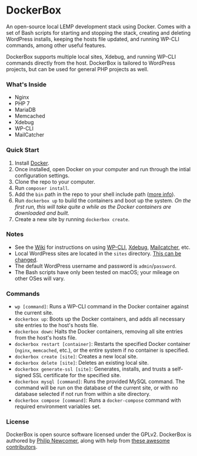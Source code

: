 # DockerBox

An open-source local LEMP development stack using Docker. Comes with a set of Bash scripts for starting and stopping the stack, creating and deleting WordPress installs, keeping the hosts file updated, and running WP-CLI commands, among other useful features.

DockerBox supports multiple local sites, Xdebug, and running WP-CLI commands directly from the host. DockerBox is tailored to WordPress projects, but can be used for general PHP projects as well.

### What's Inside

- Nginx
- PHP 7
- MariaDB
- Memcached
- Xdebug
- WP-CLI
- MailCatcher

### Quick Start

1. Install [Docker](https://www.docker.com/products/docker#/mac).
2. Once installed, open Docker on your computer and run through the intial configuration settings.
3. Clone the repo to your computer.
4. Run `composer install`.
5. Add the `bin` path in the repo to your shell include path ([more info](https://github.com/DockerBox/dockerbox/wiki/Shell-Include-Path-Configuration)).
6. Run `dockerbox up` to build the containers and boot up the system. *On the first run, this will take quite a while as the Docker containers are downloaded and built.*
7. Create a new site by running `dockerbox create`.

### Notes

- See the [Wiki](https://github.com/DockerBox/dockerbox/wiki) for instructions on using [WP-CLI](https://github.com/DockerBox/dockerbox/wiki/Using-WP-CLI), [Xdebug](https://github.com/DockerBox/dockerbox/wiki/Using-Xdebug), [Mailcatcher](https://github.com/DockerBox/dockerbox/wiki/Using-Mailcatcher), etc.
- Local WordPress sites are located in the `sites` directory. [This can be changed](https://github.com/DockerBox/dockerbox/wiki/Changing-the-Location-of-the-%22sites%22-Directory).
- The default WordPress username and password is `admin`/`password`.
- The Bash scripts have only been tested on macOS; your mileage on other OSes will vary.

### Commands

- `wp [command]`: Runs a WP-CLI command in the Docker container against the current site.
- `dockerbox up`: Boots up the Docker containers, and adds all necessary site entries to the host's hosts file.
- `dockerbox down`: Halts the Docker containers, removing all site entries from the host's hosts file.
- `dockerbox restart [container]`: Restarts the specified Docker container (`nginx`, `memcached`, etc.), or the entire system if no container is specified.
- `dockerbox create [site]`: Creates a new local site.
- `dockerbox delete [site]`: Deletes an existing local site.
- `dockerbox generate-ssl [site]`: Generates, installs, and trusts a self-signed SSL certificate for the specified site.
- `dockerbox mysql [command]`: Runs the provided MySQL command. The command will be run on the database of the current site, or with no database selected if not run from within a site directory.
- `dockerbox compose [command]`: Runs a `docker-compose` command with required environment variables set.

### License

DockerBox is open source software licensed under the GPLv2. DockerBox is authored by [Philip Newcomer](https://github.com/philipnewcomer), along with help from [these awesome contributors](https://github.com/DockerBox/dockerbox/graphs/contributors).
